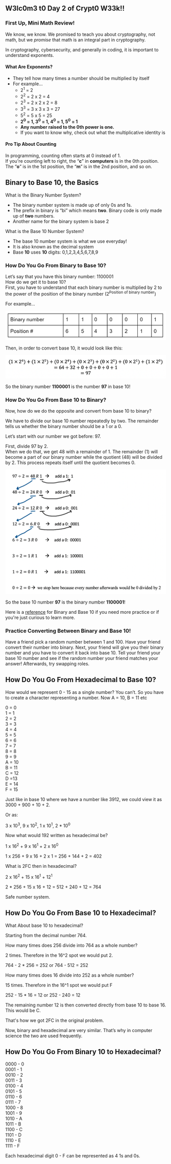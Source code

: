 ## W3lc0m3 t0 Day 2 of Crypt0 W33k!!

### First Up, Mini Math Review!

We know, we know. We promised to teach you about cryptography, not math, 
but we *promise* that math is an integral part in cryptography.  

In cryptography, cybersecurity, and generally in coding, it is important to understand exponents.

#### What Are Exponents?

- They tell how many times a number should be multiplied by itself
- For example... 
  - 2<sup>1</sup> = 2
  - 2<sup>2</sup> = 2 x 2 = 4
  - 2<sup>3</sup> = 2 x 2 x 2 = 8
  - 3<sup>3</sup> = 3 x 3 x 3 = 27
  - 5<sup>2</sup> = 5 x 5 = 25
  - **2<sup>0</sup> = 1,  3<sup>0</sup> = 1,  4<sup>0</sup> = 1,  5<sup>0</sup> = 1**
  - **Any number raised to the 0th power is one.**
  - If you want to know why, check out what the multiplicative identity is

#### Pro Tip About Counting

In programming, counting often starts at 0 instead of 1.  
If you're counting left to right, the “**c**” in **computers** is in the 0th position. The “**o**” is in the 1st position, the “**m**” is in the 2nd position, and so on.

## Binary to Base 10, the Basics

What is the Binary Number System?
- The binary number system is made up of only 0s and 1s.
- The prefix in binary is “bi” which means **two**. Binary code is only made up of **two** numbers.
- Another name for the binary system is base 2

What is the Base 10 Number System?
- The base 10 number system is what we use everyday!
- It is also known as the decimal system
- Base **10** uses **10** digits: 0,1,2,3,4,5,6,7,8,9

### How Do You Go From Binary to Base 10?

Let’s say that you have this binary number: 1100001  
How do we get it to base 10?  
First, you have to understand that each binary number is multiplied by 2 to the power of the position of the binary number (2<sup>Position of binary number</sup>)

For example...

![crypto2.1](images/crypto2.1.PNG)

Then, in order to convert base 10, it would look like this:

![crypto2.2](images/crypto2.2.PNG)

So the binary number **1100001** is the number **97** in base 10!

### How Do You Go From Base 10 to Binary?

Now, how do we do the opposite and convert from base 10 to binary?

We have to divide our base 10 number repeatedly by two. 
The remainder tells us whether the binary number should be a 1 or a 0. 

Let’s start with our number we got before: 97.

First, divide 97 by 2.  
When we do that, we get 48 with a remainder of 1. 
The remainder (1) will become a part of our binary number while the quotient (48) will be divided by 2. 
This process repeats itself until the quotient becomes 0.

![crypto2.3](images/crypto2.3.PNG)

So the base 10 number **97** is the binary number **1100001**!

Here is a [reference](https://www.cs.odu.edu/~jbollen/cgi-bin/bin2dec.cgi?bin=1100001) for Binary and Base 10 if you need more practice or if you're just curious to learn more.

### Practice Converting Between Binary and Base 10!

Have a friend pick a random number between 1 and 100. 
Have your friend convert their number into binary. 
Next, your friend will give you their binary number and you have to convert it back into base 10. 
Tell your friend your base 10 number and see if the random number your friend matches your answer! 
Afterwards, try swapping roles.

## How Do You Go From Hexadecimal to Base 10?

How would we represent 0 - 15 as a single number? 
You can’t. 
So you have to create a character representing a number. 
Now A = 10, B = 11 etc

0 = 0  
1 = 1  
2 = 2  
3 = 3  
4 = 4  
5 = 5  
6 = 6  
7 = 7  
8 = 8  
9 = 9  
A = 10  
B = 11  
C = 12  
D =13  
E = 14  
F = 15  

Just like in base 10 where we have a number like 3912, we could view it as 3000 + 900 + 10 + 2.

Or as:

3 x 10<sup>3</sup>,  9 x 10<sup>2</sup>, 1 x 10<sup>1</sup>, 2 * 10<sup>0</sup>

Now what would 192 written as hexadecimal be?

1 x 16<sup>2</sup> + 9 x 16<sup>1</sup> + 2 x 16<sup>0</sup> 

1 x 256 + 9 x 16 + 2 x 1 = 256 + 144 + 2 = 402

What is 2FC then in hexadecimal?

2 x 16<sup>2</sup> + 15 x 16<sup>1</sup> + 12<sup>1</sup>

2 * 256 + 15 x 16 + 12 = 512 + 240 + 12 = 764

Safe number system. 

## How Do You Go From Base 10 to Hexadecimal?

What About base 10 to hexadecimal?

Starting from the decimal number 764.

How many times does 256 divide into 764 as a whole number? 

2 times. Therefore in the 16^2 spot we would put 2.

764 - 2 * 256 = 252 or 764 - 512 = 252

How many times does 16 divide into 252 as a whole number?

15 times. Therefore in the 16^1 spot we would put F

252 - 15 * 16 = 12 or 252 - 240 = 12

The remaining number 12 is then converted directly from base 10 to base 16. This would be C.

That's how we got 2FC in the original problem. 

Now, binary and hexadecimal are very similar. That’s why in computer science the two are used frequently.

## How Do You Go From Binary 10 to Hexadecimal?

0000 - 0  
0001 - 1  
0010 - 2  
0011 - 3  
0100 - 4  
0101 - 5  
0110 - 6  
0111 - 7  
1000 - 8  
1001 - 9  
1010 - A  
1011 - B  
1100 - C  
1101 - D  
1110 - E  
1111 - F

Each hexadecimal digit 0 - F can be represented as 4 1s and 0s.
